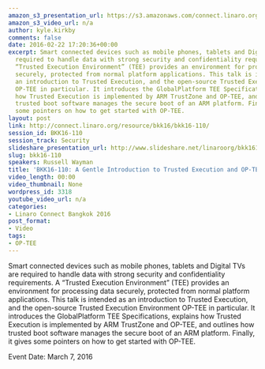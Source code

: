 ```yaml
---
amazon_s3_presentation_url: https://s3.amazonaws.com/connect.linaro.org/bkk16/Presentations/Monday/BKK16-110.pdf
amazon_s3_video_url: n/a
author: kyle.kirkby
comments: false
date: 2016-02-22 17:20:36+00:00
excerpt: Smart connected devices such as mobile phones, tablets and Digital TVs are
  required to handle data with strong security and confidentiality requirements. A
  “Trusted Execution Environment” (TEE) provides an environment for processing data
  securely, protected from normal platform applications. This talk is intended as
  an introduction to Trusted Execution, and the open-source Trusted Execution Environment
  OP-TEE in particular. It introduces the GlobalPlatform TEE Specifications, explains
  how Trusted Execution is implemented by ARM TrustZone and OP-TEE, and outlines how
  trusted boot software manages the secure boot of an ARM platform. Finally, it gives
  some pointers on how to get started with OP-TEE.
layout: post
link: http://connect.linaro.org/resource/bkk16/bkk16-110/
session_id: BKK16-110
session_track: Security
slideshare_presentation_url: http://www.slideshare.net/linaroorg/bkk16110-a-gentle-introduction-to-trusted-execution-and-optee
slug: bkk16-110
speakers: Russell Wayman
title: 'BKK16-110: A Gentle Introduction to Trusted Execution and OP-TEE'
video_length: 00:00
video_thumbnail: None
wordpress_id: 3318
youtube_video_url: n/a
categories:
- Linaro Connect Bangkok 2016
post_format:
- Video
tags:
- OP-TEE
---
```


Smart connected devices such as mobile phones, tablets and Digital TVs are required to handle data with strong security and confidentiality requirements. A “Trusted Execution Environment” (TEE) provides an environment for processing data securely, protected from normal platform applications. This talk is intended as an introduction to Trusted Execution, and the open-source Trusted Execution Environment OP-TEE in particular. It introduces the GlobalPlatform TEE Specifications, explains how Trusted Execution is implemented by ARM TrustZone and OP-TEE, and outlines how trusted boot software manages the secure boot of an ARM platform. Finally, it gives some pointers on how to get started with OP-TEE.

Event Date: March 7, 2016
